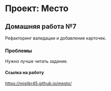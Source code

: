 # Проект: Место

## Домашняя работа №7
Рефакторинг валидации и добавление карточек.


### Проблемы
Нужно лучше читать задание.



#### Ссылка на работу
https://mislikr45.github.io/mesto/